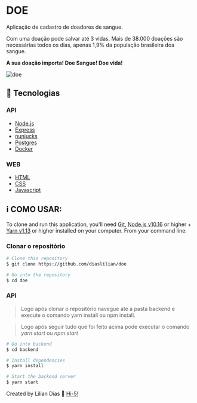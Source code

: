 # DOE

Aplicação de cadastro de doadores de sangue.

Com uma doação pode salvar até 3 vidas. Mais de 38.000 doações são necessárias todos os dias, apenas 1,9% da população brasileira doa sangue.

**A sua doação importa! Doe Sangue! Doe vida!**

![doe](https://user-images.githubusercontent.com/47895394/74791325-ee047e80-5298-11ea-9aee-3d8b2e4f369e.gif)

## :rocket: Tecnologias

### API

- [Node.js](nodejs)
- [Express](https://expressjs.com/)
- [nunjucks](https://www.npmjs.com/package/nunjucks)
- [Postgres](https://www.postgresql.org/)
- [Docker](https://www.docker.com/)

### WEB

- [HTML]()
- [CSS]()
- [Javascript]()

## :information_source: COMO USAR:

To clone and run this application, you'll need [Git](https://git-scm.com), [Node.js v10.16](nodejs) or higher + [Yarn v1.13](yarn) or higher installed on your computer. From your command line:

### **Clonar o repositório**

```bash
# Clone this repository
$ git clone https://github.com/diaslilian/doe

# Go into the repository
$ cd doe
```

### **API**

> Logo após clonar o repositório navegue ate a pasta backend e execute o comando yarn install ou npm install.

> Logo após seguir tudo que foi feito acima pode executar o comando _yarn start_ ou _npm start_

```bash
# Go into backend
$ cd backend

# Install dependencies
$ yarn install

# Start the backend server
$ yarn start
```

Created by Lilian Dias :wave: [Hi-5!](https://www.linkedin.com/in/dias-lilian/)
